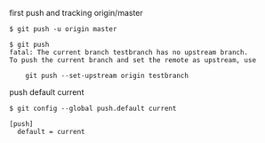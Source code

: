 
first push and tracking origin/master
```console
$ git push -u origin master
```


```console
$ git push
fatal: The current branch testbranch has no upstream branch.
To push the current branch and set the remote as upstream, use

    git push --set-upstream origin testbranch
```



push default current

```console
$ git config --global push.default current
```

```gitconfig
[push]
  default = current
 ```

